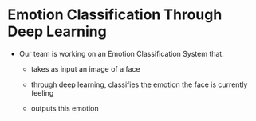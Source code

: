 # Emotion Classification Through Deep Learning #

* Our team is working on an Emotion Classification System that:
  
  * takes as input an image of a face
  
  * through deep learning, classifies the emotion the face is currently feeling
  
  * outputs this emotion
